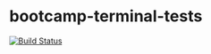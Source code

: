 # bootcamp-terminal-tests
 
[![Build Status](https://app.travis-ci.com/kwenda77/bootcamp-terminal-tests.svg?token=djsRKrGN2gJaqC3bAyzh&branch=master)](https://app.travis-ci.com/kwenda77/bootcamp-terminal-tests)
